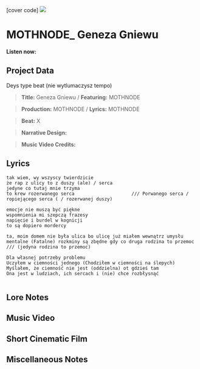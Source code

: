 [cover code] ![](57175019_319474918741616_8502199518755923887_n.jpg)

# MOTHNODE_ Geneza Gniewu

**Listen now:** 

## Project Data

Deys type beat (nie wytlumaczysz tempo)

> **Title:** Geneza Gniewu / **Featuring:** MOTHNODE

> **Production:** MOTHNODE / **Lyrics:** MOTHNODE

> **Beat:** X

> **Narrative Design:**

> **Music Video Credits:**


## Lyrics

```
tak wiem, wy wszyscy twierdzicie
że rap z ulicy to z duszy (ale) / serca
jedyne co tutaj mnie trzyma
to krew rozerwanego serca                     /// Porwanego serca / ropiejącego serca ( / rozerwanej duszy)

emocje nie muszą być piękne
wspomnienia mi szepczą frazesy
napięcie i burdel w kognicji
to są dopiero mordercy

ta, moim domem nie była ulica bo ulicę już miałem wewnątrz umysłu
mentalne (Fatalne) rozkminy są zbędne gdy co druga rodzina to przemoc              /// (jedyna rodzina to przemoc)

Dla własnej potrzeby problemu
Uczyłem w ciemności jednego (Chodziłem w ciemności na ślepych)
Myślałem, że ciemność nie jest (oddzielna) ot gdzieś tam
Ona jest w ludziach, ich sercach i (nie) chce rozbłysnąć


```

## Lore Notes

## Music Video

## Short Cinematic Film

## Miscellaneous Notes
